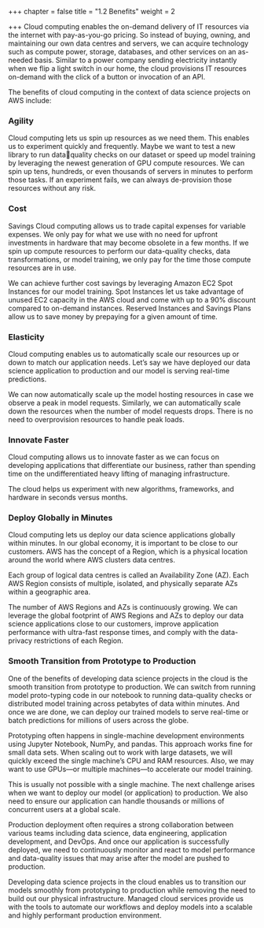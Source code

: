 +++
chapter = false
title = "1.2 Benefits"
weight = 2

+++
Cloud computing enables the on-demand delivery of IT resources via the internet with pay-as-you-go pricing. So instead of buying, owning, and maintaining our own data centres and servers, we can acquire technology such as compute power, storage, databases, and other services on an as-needed basis. Similar to a power company sending electricity instantly when we flip a light switch in our home, the cloud provisions IT resources on-demand with the click of a button or invocation of an API.

The benefits of cloud computing in the context of data science projects on AWS include:

### Agility

Cloud computing lets us spin up resources as we need them. This enables us to experiment quickly and frequently. Maybe we want to test a new library to run dataquality checks on our dataset or speed up model training by leveraging the newest generation of GPU compute resources. We can spin up tens, hundreds, or even thousands of servers in minutes to perform those tasks. If an experiment fails, we can always de-provision those resources without any risk.

### Cost

Savings Cloud computing allows us to trade capital expenses for variable expenses. We only pay for what we use with no need for upfront investments in hardware that may become obsolete in a few months. If we spin up compute resources to perform our data-quality checks, data transformations, or model training, we only pay for the time those compute resources are in use.

We can achieve further cost savings by leveraging Amazon EC2 Spot Instances for our model training. Spot Instances let us take advantage of unused EC2 capacity in the AWS cloud and come with up to a 90% discount compared to on-demand instances. Reserved Instances and Savings Plans allow us to save money by prepaying for a given amount of time.

### Elasticity

Cloud computing enables us to automatically scale our resources up or down to match our application needs. Let’s say we have deployed our data science application to production and our model is serving real-time predictions.

We can now automatically scale up the model hosting resources in case we observe a peak in model requests. Similarly, we can automatically scale down the resources when the number of model requests drops. There is no need to overprovision resources to handle peak loads.

### Innovate Faster

Cloud computing allows us to innovate faster as we can focus on developing applications that differentiate our business, rather than spending time on the undifferentiated heavy lifting of managing infrastructure.

The cloud helps us experiment with new algorithms, frameworks, and hardware in seconds versus months.

### Deploy Globally in Minutes

Cloud computing lets us deploy our data science applications globally within minutes. In our global economy, it is important to be close to our customers. AWS has the concept of a Region, which is a physical location around the world where AWS clusters data centres.

Each group of logical data centres is called an Availability Zone (AZ). Each AWS Region consists of multiple, isolated, and physically separate AZs within a geographic area.

The number of AWS Regions and AZs is continuously growing. We can leverage the global footprint of AWS Regions and AZs to deploy our data science applications close to our customers, improve application performance with ultra-fast response times, and comply with the data-privacy restrictions of each Region.

### Smooth Transition from Prototype to Production

One of the benefits of developing data science projects in the cloud is the smooth transition from prototype to production. We can switch from running model proto-typing code in our notebook to running data-quality checks or distributed model training across petabytes of data within minutes. And once we are done, we can deploy our trained models to serve real-time or batch predictions for millions of users across the globe.

Prototyping often happens in single-machine development environments using Jupyter Notebook, NumPy, and pandas. This approach works fine for small data sets. When scaling out to work with large datasets, we will quickly exceed the single machine’s CPU and RAM resources. Also, we may want to use GPUs—or multiple machines—to accelerate our model training.

This is usually not possible with a single machine. The next challenge arises when we want to deploy our model (or application) to production. We also need to ensure our application can handle thousands or millions of concurrent users at a global scale.

Production deployment often requires a strong collaboration between various teams including data science, data engineering, application development, and DevOps. And once our application is successfully deployed, we need to continuously monitor and react to model performance and data-quality issues that may arise after the model are pushed to production.

Developing data science projects in the cloud enables us to transition our models smoothly from prototyping to production while removing the need to build out our physical infrastructure. Managed cloud services provide us with the tools to automate our workflows and deploy models into a scalable and highly performant production environment.
